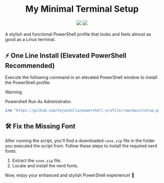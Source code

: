 <h1 align="center">
My Minimal Terminal Setup
</h1>

<h4 align="center">
<img src="https://img.shields.io/badge/Powershell-v5.1.22621.1778-blue?style=for-the-badge&logo=powershell&color=8bd5ca&logoColor=D9E0EE&labelColor=302D41" />
<img src="https://img.shields.io/badge/windows_terminal-v1.17.11461.0-blue?style=for-the-badge&logo=powershell&color=DDB6F2&logoColor=D9E0EE&labelColor=302D41" />
</h4>

A stylish and functional PowerShell profile that looks and feels almost as good as a Linux terminal.

## ⚡ One Line Install (Elevated PowerShell Recommended)

Execute the following command in an elevated PowerShell window to install the PowerShell profile:

> [!WARNING]  
> Powershell Run As Administrator.

```powershell
irm "https://github.com/tejasholla/powershell-profile/raw/main/setup.ps1" | iex
```

## 🛠️ Fix the Missing Font

After running the script, you'll find a downloaded `cove.zip` file in the folder you executed the script from. Follow these steps to install the required nerd fonts:

1. Extract the `cove.zip` file.
2. Locate and install the nerd fonts.

Now, enjoy your enhanced and stylish PowerShell experience! 🚀
